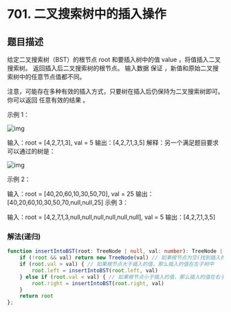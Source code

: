 # 701. 二叉搜索树中的插入操作

## 题目描述

  给定二叉搜索树（BST）的根节点 root 和要插入树中的值 value ，将值插入二叉搜索树。 返回插入后二叉搜索树的根节点。 输入数据 保证 ，新值和原始二叉搜索树中的任意节点值都不同。

  注意，可能存在多种有效的插入方式，只要树在插入后仍保持为二叉搜索树即可。 你可以返回 任意有效的结果 。

  示例 1：

  ![img](https://assets.leetcode.com/uploads/2020/10/05/insertbst.jpg)

  输入：root = [4,2,7,1,3], val = 5
  输出：[4,2,7,1,3,5]
  解释：另一个满足题目要求可以通过的树是：

  ![img](https://assets.leetcode.com/uploads/2020/10/05/bst.jpg)

  示例 2：
  
  输入：root = [40,20,60,10,30,50,70], val = 25
  输出：[40,20,60,10,30,50,70,null,null,25]
  示例 3：

  输入：root = [4,2,7,1,3,null,null,null,null,null,null], val = 5
  输出：[4,2,7,1,3,5]

### 解法(递归)

```typescript
function insertIntoBST(root: TreeNode | null, val: number): TreeNode | null {
    if (!root && val) return new TreeNode(val) // 如果根节点为空(找到插入的位置)，直接返回新节点
    if (root.val > val) { // 如果根节点大于插入的值，那么插入的值在左子树中
        root.left = insertIntoBST(root.left, val)
    } else if (root.val < val) { // 如果根节点小于插入的值，那么插入的值在右子树中
        root.right = insertIntoBST(root.right, val)
    }
    return root
};
```

